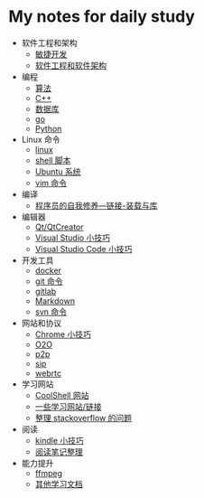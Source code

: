 # My notes for daily study

- 软件工程和架构
  - [敏捷开发](agile/)
  - [软件工程和软件架构](software_architecture/README.md)
- 编程
  - [算法](algorithm/)
  - [C++](cplusplus/)
  - [数据库](database/)
  - [go](go-doc/README.md)
  - [Python](https://github.com/xueqing/Python.git)
- Linux 命令
  - [linux](linux/README.md)
  - [shell 脚本](shell/)
  - [Ubuntu 系统](ubuntu_study/)
  - [vim 命令](vim/)
- 编译
  - [程序员的自我修养—链接-装载与库](程序员的自我修养—链接-装载与库/)
- 编辑器
  - [Qt/QtCreator](qt/)
  - [Visual Studio 小技巧](vs/)
  - [Visual Studio Code 小技巧](vscode/)
- 开发工具
  - [docker](docker/)
  - [git 命令](git/README.md)
  - [gitlab](gitlab/)
  - [Markdown](markdown/)
  - [svn 命令](svn/)
- 网站和协议
  - [Chrome 小技巧](chrome/)
  - [O2O](o2o/)
  - [p2p](p2p/)
  - [sip](sip/)
  - [webrtc](webrtc/)
- 学习网站
  - [CoolShell 网站](coolshell/)
  - [一些学习网站/链接](course/)
  - [整理 stackoverflow 的问题](stackoverflow/)
- 阅读
  - [kindle 小技巧](kindle/)
  - [阅读笔记整理](quote_collection/)
- 能力提升
  - [ffmpeg](ffmepg/)
  - [其他学习文档](others/)

